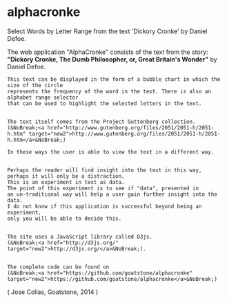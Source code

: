 alphacronke
===========

Select Words by Letter Range from the text 'Dickory Cronke' by Daniel Defoe. 


 The web application "AlphaCronke" consists of the text from the story:
    <b>"Dickory Cronke, The Dumb Philosopher, or, Great Britain's Wonder"</b>
    by Daniel Defoe.

    This text can be displayed in the form of a bubble chart in which the size of the circle
    represents the frequency of the word in the text. There is also an alphabet range selector
    that can be used to highlight the selected letters in the text.


    The text itself comes from the Project Guttenberg collection.
    (&NoBreak;<a href="http://www.gutenberg.org/files/2051/2051-h/2051-h.htm" target="new2">http://www.gutenberg.org/files/2051/2051-h/2051-h.htm</a>&NoBreak;)

    In these ways the user is able to view the text in a different way.


    Perhaps the reader will find insight into the text in this way,
    perhaps it will only be a distraction.
    This is an experiment in text as data.
    The point of this experiment is to see if "data", presented in
    an un-traditional way will help a user gain further insight into the data.
    I do not know if this application is successful beyond being an experiment,
    only you will be able to decide this.


    The site uses a JavaScript library called D3js.
    (&NoBreak;<a href="http://d3js.org/" target="new2">http://d3js.org/</a>&NoBreak;).


    The complete code can be found on  
    (&NoBreak;<a href="https://github.com/goatstone/alphacronke" target="new2">https://github.com/goatstone/alphacronke</a>&NoBreak;)
 
  ( Jose Collas, Goatstone, 2014 ) 
